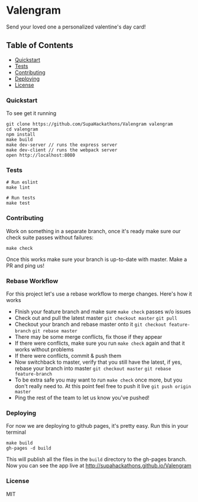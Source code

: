 # Valengram
Send your loved one a personalized valentine's day card!

## Table of Contents
* [Quickstart](#quickstart)
* [Tests](#tests)
* [Contributing](#contributing)
* [Deploying](#deploying)
* [License](#license)

### Quickstart
To see get it running
```
git clone https://github.com/SupaHackathons/Valengram valengram
cd valengram
npm install
make build
make dev-server // runs the express server
make dev-client // runs the webpack server
open http://localhost:8080
```

### Tests
```
# Run eslint
make lint

# Run tests
make test
```

### Contributing
Work on something in a separate branch, once it's ready make sure our check suite passes without failures:
```
make check
```
Once this works make sure your branch is up-to-date with master. Make a PR and ping us!

### Rebase Workflow
For this project let's use a rebase workflow to merge changes. Here's how it works
* FInish your feature branch and make sure `make check` passes w/o issues
* Check out and pull the latest master `git checkout master` `git pull`
* Checkout your branch and rebase master onto it `git checkout feature-branch` `git rebase master`
* There may be some merge conflicts, fix those if they appear
* If there were conflicts, make sure you run `make check` again and that it works without problems
* If there were conflicts, commit & push them
* Now switchback to master, verify that you still have the latest, if yes, rebase your branch into master `git checkout master` `git rebase feature-branch`
* To be extra safe you may want to run `make check` once more, but you don't really need to. At this point feel free to push it live `git push origin master`
* Ping the rest of the team to let us know you've pushed!

### Deploying
For now we are deploying to github pages, it's pretty easy. Run this in your terminal
```
make build
gh-pages -d build
```
This will publish all the files in the `build` directory to the gh-pages branch.
Now you can see the app live at http://supahackathons.github.io/Valengram

### License
MIT
